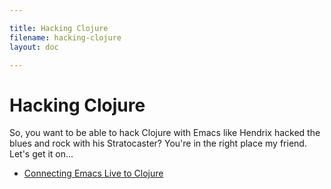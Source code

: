 ```yaml
---

title: Hacking Clojure
filename: hacking-clojure
layout: doc

---
```


# Hacking Clojure

So, you want to be able to hack Clojure with Emacs like Hendrix hacked the blues and rock with his Stratocaster? You're in the right place my friend. Let's get it on...

* [Connecting Emacs Live to Clojure](doc-clojure-connection.html)
